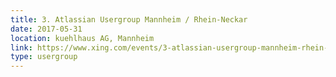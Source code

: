 ```yaml
---
title: 3. Atlassian Usergroup Mannheim / Rhein-Neckar
date: 2017-05-31
location: kuehlhaus AG, Mannheim
link: https://www.xing.com/events/3-atlassian-usergroup-mannheim-rhein-neckar-1810809/
type: usergroup
---
```


